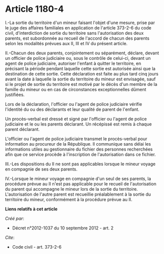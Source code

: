 # Article 1180-4

I.-La sortie du territoire d'un mineur faisant l'objet d'une mesure, prise par le juge des affaires familiales en application
de l'article 373-2-6 du code civil, d'interdiction de sortie du territoire sans l'autorisation des deux parents, est
subordonnée au recueil de l'accord de chacun des parents selon les modalités prévues aux II, III et IV du présent article. 

II.-Chacun des deux parents, conjointement ou séparément, déclare, devant un officier de police judiciaire ou, sous le
contrôle de celui-ci, devant un agent de police judiciaire, autoriser l'enfant à quitter le territoire, en précisant la
période pendant laquelle cette sortie est autorisée ainsi que la destination de cette sortie. Cette déclaration est faite au
plus tard cinq jours avant la date à laquelle la sortie du territoire du mineur est envisagée, sauf si le projet de sortie du
territoire est motivé par le décès d'un membre de la famille du mineur ou en cas de circonstances exceptionnelles dûment
justifiées. 

Lors de la déclaration, l'officier ou l'agent de police judiciaire vérifie l'identité du ou des déclarants et leur qualité de
parent de l'enfant. 

Un procès-verbal est dressé et signé par l'officier ou l'agent de police judiciaire et le ou les parents déclarant. Un
récépissé est remis à chaque parent déclarant. 

L'officier ou l'agent de police judiciaire transmet le procès-verbal pour information au procureur de la République. Il
communique sans délai les informations utiles au gestionnaire du fichier des personnes recherchées afin que ce service
procède à l'inscription de l'autorisation dans ce fichier. 

III.-Les dispositions du II ne sont pas applicables lorsque le mineur voyage en compagnie de ses deux parents. 

IV.-Lorsque le mineur voyage en compagnie d'un seul de ses parents, la procédure prévue au II n'est pas applicable pour le
recueil de l'autorisation du parent qui accompagne le mineur lors de la sortie du territoire. L'autorisation de l'autre
parent est recueillie préalablement à la sortie du territoire du mineur, conformément à la procédure prévue au II.

**Liens relatifs à cet article**

_Créé par_:

  - Décret n°2012-1037 du 10 septembre 2012 - art. 2

_Cite_:

  - Code civil - art. 373-2-6
